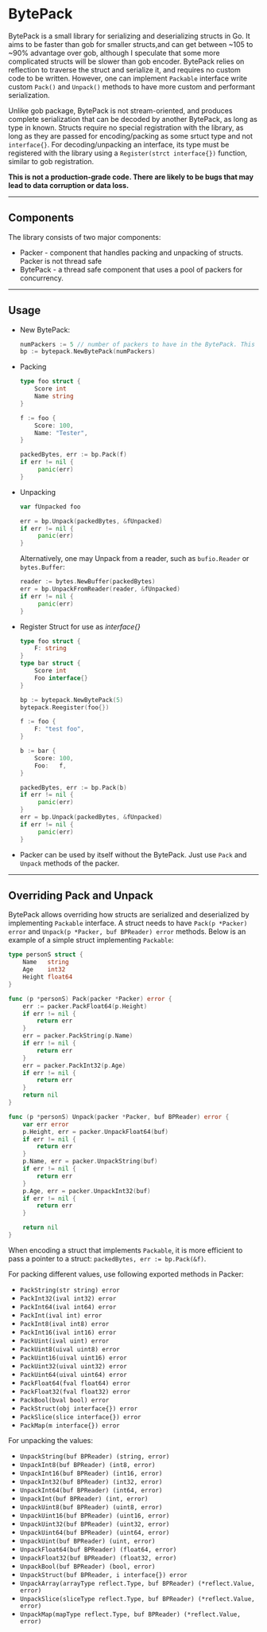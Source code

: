 # BytePack

BytePack is a small library for serializing and deserializing structs in Go. 
It aims to be faster than gob for smaller structs,and can get between ~105 to ~90% advantage over gob, although I speculate that some more complicated structs will be slower than gob encoder. 
BytePack relies on  reflection to traverse the struct and serialize it, and requires no custom code to be written. 
However, one can implement `Packable` interface write custom `Pack()` and `Unpack()` methods to have more custom and performant serialization.

Unlike gob package, BytePack is not stream-oriented, and produces complete serialization that can be decoded by another BytePack, as long as type in known. 
Structs require no special registration with the library, as long as they are passed for encoding/packing as some srtuct type and not `interface{}`.
For decoding/unpacking an interface, its type must be registered with the library using a `Register(strct interface{})` function, similar to gob registration.

**This is not a production-grade code. There are likely to be bugs that may lead to data corruption or data loss.**

---
## Components

The library consists of two major components:
* Packer - component that handles packing and unpacking of structs. Packer is not thread safe
* BytePack - a thread safe component that uses a pool of packers for concurrency.

---
## Usage

* New BytePack:
  ```go
  numPackers := 5 // number of packers to have in the BytePack. This controls max concurrency of BytePack
  bp := bytepack.NewBytePack(numPackers)
   ```

* Packing
  
  ```go
  type foo struct {
      Score int
      Name string
  }
  
  f := foo {
      Score: 100,	
      Name: "Tester",
  }
  
  packedBytes, err := bp.Pack(f)
  if err != nil {
       panic(err)
  } 
  ```
  
* Unpacking
  ```go
  var fUnpacked foo
  
  err = bp.Unpack(packedBytes, &fUnpacked)
  if err != nil {
       panic(err)
  } 
  ```
  
  Alternatively, one may Unpack from a reader, such as ``bufio.Reader`` or ``bytes.Buffer``:
  ```go
  reader := bytes.NewBuffer(packedBytes)
  err = bp.UnpackFromReader(reader, &fUnpacked)
  if err != nil {
       panic(err)
  } 
  ```
  
* Register Struct for use as _interface{}_
  ```go
  type foo struct {
      F: string
  }
  type bar struct {
      Score int
      Foo interface{}
  }
  
  bp := bytepack.NewBytePack(5)
  bytepack.Reegister(foo{})
  
  f := foo {
      F: "test foo",
  }
  
  b := bar {
      Score: 100,	
      Foo:   f,
  }
  
  packedBytes, err := bp.Pack(b)
  if err != nil {
       panic(err)
  }
  err = bp.Unpack(packedBytes, &fUnpacked)
  if err != nil {
       panic(err)
  } 
  ```
  
* Packer can be used by itself without the BytePack. Just use `Pack` and `Unpack` methods of the packer.

---
## Overriding Pack and Unpack

BytePack allows overriding how structs are serialized and deserialized by implementing `Packable` interface.
A struct needs to have `Pack(p *Packer) error` and `Unpack(p *Packer, buf BPReader) error` methods. 
Below is an example of a simple struct implementing `Packable`:

```go
type personS struct {
    Name   string
    Age    int32
    Height float64
}

func (p *personS) Pack(packer *Packer) error {
    err := packer.PackFloat64(p.Height)
    if err != nil {
        return err
    }
    err = packer.PackString(p.Name)
    if err != nil {
        return err
    }
    err = packer.PackInt32(p.Age)
    if err != nil {
        return err
    }
    return nil
}

func (p *personS) Unpack(packer *Packer, buf BPReader) error {
    var err error
    p.Height, err = packer.UnpackFloat64(buf)
    if err != nil {
        return err
    }
    p.Name, err = packer.UnpackString(buf)
    if err != nil {
        return err
    }
    p.Age, err = packer.UnpackInt32(buf)
    if err != nil {
        return err
    }

    return nil
}
```

When encoding a struct that implements `Packable`, it is more efficient to pass a pointer to a struct: `packedBytes, err := bp.Pack(&f)`.

For packing different values, use following exported methods in Packer:

* `PackString(str string) error`
* `PackInt32(ival int32) error`
* `PackInt64(ival int64) error`
* `PackInt(ival int) error`
* `PackInt8(ival int8) error`
* `PackInt16(ival int16) error`
* `PackUint(ival uint) error`
* `PackUint8(uival uint8) error`
* `PackUint16(uival uint16) error`
* `PackUint32(uival uint32) error`
* `PackUint64(uival uint64) error`
* `PackFloat64(fval float64) error`
* `PackFloat32(fval float32) error`
* `PackBool(bval bool) error`
* `PackStruct(obj interface{}) error`
* `PackSlice(slice interface{}) error`
* `PackMap(m interface{}) error`

For unpacking the values:

* `UnpackString(buf BPReader) (string, error)`
* `UnpackInt8(buf BPReader) (int8, error)`
* `UnpackInt16(buf BPReader) (int16, error)`
* `UnpackInt32(buf BPReader) (int32, error)`
* `UnpackInt64(buf BPReader) (int64, error)`
* `UnpackInt(buf BPReader) (int, error)`
* `UnpackUint8(buf BPReader) (uint8, error)`
* `UnpackUint16(buf BPReader) (uint16, error)`
* `UnpackUint32(buf BPReader) (uint32, error)`
* `UnpackUint64(buf BPReader) (uint64, error)`
* `UnpackUint(buf BPReader) (uint, error)`
* `UnpackFloat64(buf BPReader) (float64, error)`
* `UnpackFloat32(buf BPReader) (float32, error)`
* `UnpackBool(buf BPReader) (bool, error)`
* `UnpackStruct(buf BPReader, i interface{}) error`
* `UnpackArray(arrayType reflect.Type, buf BPReader) (*reflect.Value, error)`
* `UnpackSlice(sliceType reflect.Type, buf BPReader) (*reflect.Value, error)`
* `UnpackMap(mapType reflect.Type, buf BPReader) (*reflect.Value, error)`
